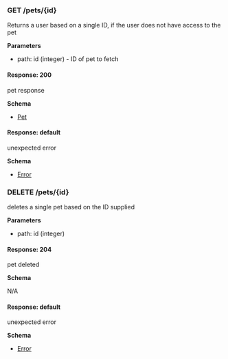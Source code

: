### GET /pets/{id}

Returns a user based on a single ID, if the user does not have access to the pet

**Parameters**

- path: id (integer) - ID of pet to fetch

#### Response: 200

pet response

**Schema**

- [Pet](#pet)

#### Response: default

unexpected error

**Schema**

- [Error](#error)

### DELETE /pets/{id}

deletes a single pet based on the ID supplied

**Parameters**

- path: id (integer)

#### Response: 204

pet deleted

**Schema**

N/A

#### Response: default

unexpected error

**Schema**

- [Error](#error)
